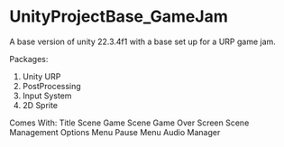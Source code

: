 # UnityProjectBase_GameJam
A base version of unity 22.3.4f1 with a base set up for a URP game jam.

Packages:
1. Unity URP
2. PostProcessing
3. Input System
4. 2D Sprite

Comes With:
Title Scene
Game Scene
Game Over Screen
Scene Management
Options Menu
Pause Menu
Audio Manager